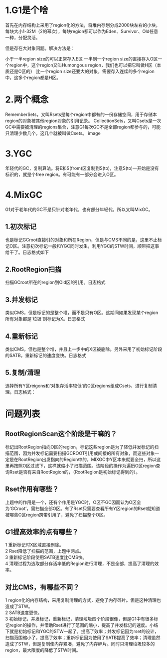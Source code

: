 



# 1.G1是个啥

首先在内存结构上采用了region化的方法，将堆内存划分成2000块左右的小块，每块大小1-32M（2的幂次），每块region都可以作为Eden、Survivor、Old任意一种，分配灵活。

但是存在大对象问题。解决方法是：

小于一半region size的可以正常存入E区
一半到一个region size的直接存入O区一个region中，这个region又叫Humongous region，我们也可以把它叫做H区（本质还是O区的）
比一个region size还要大的对象，需要存入连续的多个region中，这多个region都是H区。


# 2.两个概念
RememberSets，又叫Rsets是每个region中都有的一份存储空间，用于存储本region的对象被其他region对象的引用记录。
CollectionSets，又叫Csets是一次GC中需要被清理的regions集合，注意G1每次GC不是全部region都参与的，可能只清理少数几个，这几个就被叫做Csets。
image

# 3.YGC
年轻代的GC，复制算法。将E和S(from)区复制到S(to)，注意S(to)一开始是没有标识的，就是个free region。有可能有一部分会进入O区。



# 4.MixGC
G1对于老年代的GC不是只针对老年代，也有部分年轻代，所以又叫MixGC。

## 1.初次标记
也是标记GCroot直接引的对象和所在Region，但是与CMS不同的是，这里不止标记O区。注意初次标记一般和YGC同时发生，利用YGC的STW时间，顺带把这事给干了。日志格式如下

## 2.RootRegion扫描
扫描GCroot所在的region到Old区的引用。日志格式

## 3.并发标记
类似CMS，但是标记的是整个堆，而不是只有O区。这期间如果发现某个region所有对象都是'垃圾'则标记为X。日志格式

## 4.重新标记
类似CMS，但也是整个堆，并且上一步中的X区被删除。另外采用了初始标记阶段的SATB，重新标记的速度变快。日志格式

## 5.复制/清理
选择所有Y区reigons和'对象存活率较低'的O区regions组成Csets，进行复制清理。日志格式：

# 问题列表
## RootRegionScan这个阶段是干嘛的？

标记出RootRegion指向O区的region，标记这些region是为了降低并发标记的扫描范围，因为并发标记需要扫描GCROOT引用或间接的所有对象，而这些对象一定是在RootRegion出发指向的Region中的。MIXGC中Y区本来就要全扫，所以这里再按照O区过滤下，这样就缩小了扫描范围。该阶段的操作为遍历O区region查询Rset是否有来自RootRegion的，（RootRegion是初始标记得到的）。

## Rset作用有哪些？

上题中的作用是一个，还有个作用是YGC时，O区不GC因而认为O区全为‘GCroot’，需扫描全部O区。有了Rset只需要查看所有Y区region的Rset就知道被哪些O区region跨带引用了，避免了扫描整个O区。

## G1提高效率的点有哪些？

1 重新标记时X区域直接删除。  
2 Rset降低了扫描的范围，上题中两点。  
3 重新标记阶段使用SATB速度比CMS快。  
4 清理过程为选取部分存活率低的Region进行清理，不是全部，提高了清理的效率。  

## 对比CMS，有哪些不同？

1 region化的内存结构，采用复制清理的方式，避免了内存碎片。但是这种清理也造成了STW。  
2 SATB速度更快。  
3 初始标记，并发标记，重新标记，清理垃圾四个阶段很像，但是G1中有很多标记region的操作，并借助Rset进行了范围的缩小，提高了并发标记的速度。小结下就是初始标记和YGC的STW一起了，提高了效率；并发标记因为rset的设计，扫描范围缩小了，提高了效率；重新标记因为使用了SATB提高了效率；清理虽然造成了STW，但是复制使内存紧凑，避免了内存碎片。同时只清理垃圾较多的region，最大限度的降低了STW时间。

